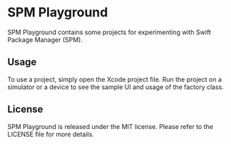 # SPM Playground
SPM Playground contains some projects for experimenting with Swift Package Manager (SPM).

## Usage
To use a project, simply open the Xcode project file. Run the project on a simulator or a device to see the sample UI and usage of the factory class.

## License
SPM Playground is released under the MIT license. Please refer to the LICENSE file for more details.